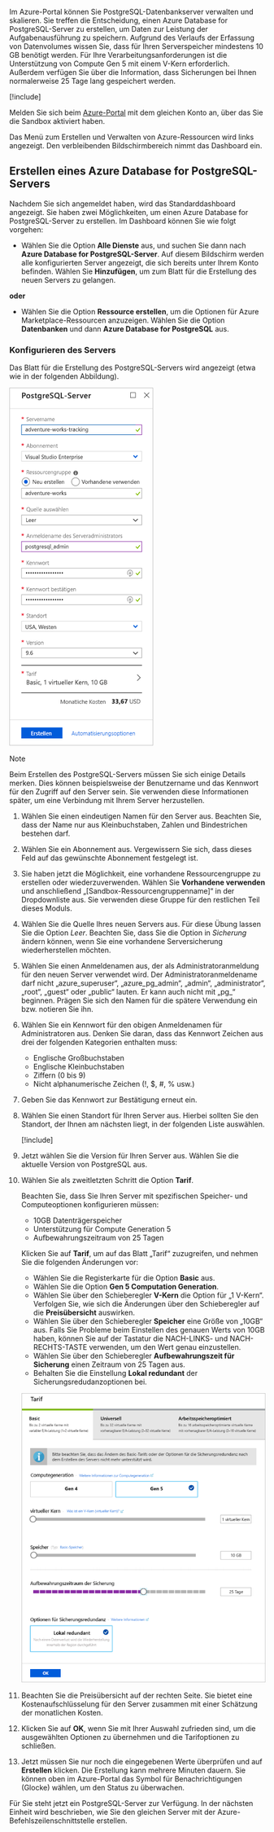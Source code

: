 Im Azure-Portal können Sie PostgreSQL-Datenbankserver verwalten und skalieren. Sie treffen die Entscheidung, einen Azure Database for PostgreSQL-Server zu erstellen, um Daten zur Leistung der Aufgabenausführung zu speichern. Aufgrund des Verlaufs der Erfassung von Datenvolumes wissen Sie, dass für Ihren Serverspeicher mindestens 10 GB benötigt werden. Für Ihre Verarbeitungsanforderungen ist die Unterstützung von Compute Gen 5 mit einem V-Kern erforderlich. Außerdem verfügen Sie über die Information, dass Sicherungen bei Ihnen normalerweise 25 Tage lang gespeichert werden.

[!include[](../../../includes/azure-sandbox-activate.md)]

Melden Sie sich beim [Azure-Portal](https://portal.azure.com/triplecrownlabs.onmicrosoft.com?azure-portal=true) mit dem gleichen Konto an, über das Sie die Sandbox aktiviert haben. 

Das Menü zum Erstellen und Verwalten von Azure-Ressourcen wird links angezeigt. Den verbleibenden Bildschirmbereich nimmt das Dashboard ein.

## <a name="create-an-azure-database-for-postgresql-server"></a>Erstellen eines Azure Database for PostgreSQL-Servers

Nachdem Sie sich angemeldet haben, wird das Standarddashboard angezeigt. Sie haben zwei Möglichkeiten, um einen Azure Database for PostgreSQL-Server zu erstellen. Im Dashboard können Sie wie folgt vorgehen:

- Wählen Sie die Option **Alle Dienste** aus, und suchen Sie dann nach **Azure Database for PostgreSQL-Server**. Auf diesem Bildschirm werden alle konfigurierten Server angezeigt, die sich bereits unter Ihrem Konto befinden. Wählen Sie **Hinzufügen**, um zum Blatt für die Erstellung des neuen Servers zu gelangen.

**oder**

- Wählen Sie die Option **Ressource erstellen**, um die Optionen für Azure Marketplace-Ressourcen anzuzeigen. Wählen Sie die Option **Datenbanken** und dann **Azure Database for PostgreSQL** aus.

### <a name="configure-the-server"></a>Konfigurieren des Servers

Das Blatt für die Erstellung des PostgreSQL-Servers wird angezeigt (etwa wie in der folgenden Abbildung).

![Screenshot des Azure-Portals mit einem Erstellungsblatt für eine neue PostgreSQL-Datenbank.](../media/4-create-blade.png)

> [!NOTE]
> Beim Erstellen des PostgreSQL-Servers müssen Sie sich einige Details merken. Dies können beispielsweise der Benutzername und das Kennwort für den Zugriff auf den Server sein. Sie verwenden diese Informationen später, um eine Verbindung mit Ihrem Server herzustellen.

1. Wählen Sie einen eindeutigen Namen für den Server aus. Beachten Sie, dass der Name nur aus Kleinbuchstaben, Zahlen und Bindestrichen bestehen darf.

1. Wählen Sie ein Abonnement aus. Vergewissern Sie sich, dass dieses Feld auf das gewünschte Abonnement festgelegt ist.

1. Sie haben jetzt die Möglichkeit, eine vorhandene Ressourcengruppe zu erstellen oder wiederzuverwenden. Wählen Sie **Vorhandene verwenden** und anschließend „<rgn>[Sandbox-Ressourcengruppenname]</rgn>“ in der Dropdownliste aus. Sie verwenden diese Gruppe für den restlichen Teil dieses Moduls.

1. Wählen Sie die Quelle Ihres neuen Servers aus. Für diese Übung lassen Sie die Option _Leer_. Beachten Sie, dass Sie die Option in _Sicherung_ ändern können, wenn Sie eine vorhandene Serversicherung wiederherstellen möchten.

1. Wählen Sie einen Anmeldenamen aus, der als Administratoranmeldung für den neuen Server verwendet wird. Der Administratoranmeldename darf nicht „azure_superuser“, „azure_pg_admin“, „admin“, „administrator“, „root“, „guest“ oder „public“ lauten. Er kann auch nicht mit „pg_“ beginnen. Prägen Sie sich den Namen für die spätere Verwendung ein bzw. notieren Sie ihn.

1. Wählen Sie ein Kennwort für den obigen Anmeldenamen für Administratoren aus. Denken Sie daran, dass das Kennwort Zeichen aus drei der folgenden Kategorien enthalten muss:
   - Englische Großbuchstaben
   - Englische Kleinbuchstaben
   - Ziffern (0 bis 9)
   - Nicht alphanumerische Zeichen (!, $, #, % usw.)

1. Geben Sie das Kennwort zur Bestätigung erneut ein.

1. Wählen Sie einen Standort für Ihren Server aus. Hierbei sollten Sie den Standort, der Ihnen am nächsten liegt, in der folgenden Liste auswählen.

    [!include[](../../../includes/azure-sandbox-regions-first-mention-note-friendly.md)]


1. Jetzt wählen Sie die Version für Ihren Server aus. Wählen Sie die aktuelle Version von PostgreSQL aus.

1. Wählen Sie als zweitletzten Schritt die Option **Tarif**.

    Beachten Sie, dass Sie Ihren Server mit spezifischen Speicher- und Computeoptionen konfigurieren müssen:

    - 10GB Datenträgerspeicher
    - Unterstützung für Compute Generation 5
    - Aufbewahrungszeitraum von 25 Tagen

    Klicken Sie auf **Tarif**, um auf das Blatt „Tarif“ zuzugreifen, und nehmen Sie die folgenden Änderungen vor:

    - Wählen Sie die Registerkarte für die Option **Basic** aus.
    - Wählen Sie die Option **Gen 5 Computation Generation**.
    - Wählen Sie über den Schieberegler **V-Kern** die Option für „1 V-Kern“. Verfolgen Sie, wie sich die Änderungen über den Schieberegler auf die **Preisübersicht** auswirken.
    - Wählen Sie über den Schieberegler **Speicher** eine Größe von „10GB“ aus. Falls Sie Probleme beim Einstellen des genauen Werts von 10GB haben, können Sie auf der Tastatur die NACH-LINKS- und NACH-RECHTS-TASTE verwenden, um den Wert genau einzustellen.
    - Wählen Sie über den Schieberegler **Aufbewahrungszeit für Sicherung** einen Zeitraum von 25 Tagen aus.
    - Behalten Sie die Einstellung **Lokal redundant** der Sicherungsredudanzoptionen bei.

    ![Screenshot des Azure-Portals mit dem Datenbanktarifblatt für eine neue PostgreSQL-Datenbank.](../media/4-azure-db-pricing-tier.png)

1. Beachten Sie die Preisübersicht auf der rechten Seite. Sie bietet eine Kostenaufschlüsselung für den Server zusammen mit einer Schätzung der monatlichen Kosten.

1. Klicken Sie auf **OK**, wenn Sie mit Ihrer Auswahl zufrieden sind, um die ausgewählten Optionen zu übernehmen und die Tarifoptionen zu schließen.

1. Jetzt müssen Sie nur noch die eingegebenen Werte überprüfen und auf **Erstellen** klicken. Die Erstellung kann mehrere Minuten dauern. Sie können oben im Azure-Portal das Symbol für Benachrichtigungen (Glocke) wählen, um den Status zu überwachen.

Für Sie steht jetzt ein PostgreSQL-Server zur Verfügung. In der nächsten Einheit wird beschrieben, wie Sie den gleichen Server mit der Azure-Befehlszeilenschnittstelle erstellen.
